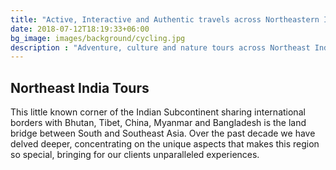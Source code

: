 ```yaml
---
title: "Active, Interactive and Authentic travels across Northeastern India"
date: 2018-07-12T18:19:33+06:00
bg_image: images/background/cycling.jpg
description : "Adventure, culture and nature tours across Northeast India"
---
```


## Northeast India Tours

This little known corner of the Indian Subcontinent sharing international borders with Bhutan, Tibet, China, Myanmar and Bangladesh is the land bridge between South and Southeast Asia. Over the past decade we have delved deeper, concentrating on the unique aspects that makes this region so special, bringing for our clients unparalleled experiences.
